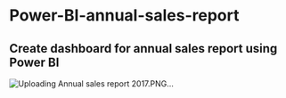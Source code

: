 # Power-BI-annual-sales-report

## Create dashboard for annual sales report using Power BI

![Uploading Annual sales report 2017.PNG…]()
